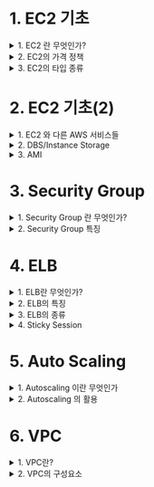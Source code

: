 
# 1. EC2 기초 

<details> <summary> 1. EC2 란 무엇인가? </summary>

## 1. EC2 란 무엇인가?

### 용어
- Elastic Compute Cloud 

### 정의
- Amazon Elastic Compush Cloud(EC2)는 안전하고 크기 조정이 가능한 컴퓨팅 파워를 클라우드에서 제공하는 웹 서비스이다.
- 개발자가 더 쉽게 웹 규모의 클라우드 컴퓨팅 작업을 할 수 있도록 설계되었다.
- Amazon EC2의 간단한 웹 서비스 인터페이스를 통해 간단하고 필요한 용량을 얻고 구성할 수 있다.
- 컴퓨팅 리소스에 대한 포괄적인 제어권을 제공하며, Amazon의 검증된 컴퓨팅 인프라에서 실행할 수 있다. 

### 특징
- 새로운 서버 인스턴스를 획득하고 부팅하는 데 필요한 시간을 단 몇 분으로 단축하므로 컴퓨팅 요구 사항의 변화에 따라 신속하게 용량을 확장하거나 축소할 수 있다.
- 실제 사용한 만큼만 요금을 지불하면 되므로, 컴퓨팅 비용이 절약된다.
- 개발자가 장애에 대한 복원력이 뛰어나고 일반적인 오류 상황에 영향을 받지 않는 애플리케이션을 구축할 수 있도록 도구를 제공한다.


</details>

<details> <summary> 2. EC2의 가격 정책 </summary>

## 2. EC2의 가격 정책

### On-Demand
- 실행하는 인스턴스에 따라 시간 또는 초당 컴퓨팅 파워로 측정된 가격을 지불
  - 약정은 필요 없음
  - 장기적인 수요 예측이 힘들거나 유연하게 EC2를 사용하고 싶을 때
  - 한번 써보고 싶을 때 

### Spot Instance
- 경매 형식으로 시장에 남는 인스턴스를 저렴하게 구매해서 쓰는  방식 
  - 최대 90%정도 저렴
  - 단 언제 도로 내주어야 할지 모름
  - 시작 종료가 자유롭거나 추가적인 컴퓨팅 파워가 필요한 경우 

### 예약 인스턴스(Reserved Instance-RI)
- 미리 일정 기간(1년~3년) 약정해서 쓰는 방식
  - 최대 75%까지 저렴 (On-Demand에 비해서)
  - 수요 예측이 확실할 때
  - 총 비용을 절감하기 위해 어느정도 기간의 약정이 가능한 사용자

### 전용 호스트(Dedicated)
- 실제 물리적인 서버를 임대하는 방식
  - 라이선스 이슈(Windows Server등)
  - 규정에 따라 필요한 경우 



</details>

<details> <summary> 3. EC2의 타입 종류 </summary>

## 3. EC2의 타입 종류

![image](https://user-images.githubusercontent.com/28394879/136486505-60bb1b4e-51f7-47c8-bbc6-681d39df87dd.png)


</details>

# 2. EC2 기초(2) 

<details> <summary> 1. EC2 와 다른 AWS 서비스들 </summary>

## 1. EC2 와 다른 AWS 서비스들

![image](https://user-images.githubusercontent.com/28394879/136922152-6d6d9a9b-6c72-476c-aecf-0f2f8e293f04.png)

</details>

<details> <summary> 2. DBS/Instance Storage </summary>

## 2. DBS/Instance Storage

### 용어 
- Elastic Block Store

### 정의 
- Amazon Elastic Block Store(EBS)는 AWS 클라우드의 Amazon EC2 인스턴스에 사용할 영구 블록 스토리지 볼륨을 제공한다.
- 각 Amazon EBS 볼륨은 가용 영역 내에 자동으로 뽁제되어 구성요소 장애로부터 보호해주고, 고가용성 및 내구성을 제공한다.
- Amazon EBS 볼륨은 워크로드 실행에 필요한 지연 시간이 잛고 일관된 성능을 제공한다.
- Amazon EBS를 사용하면 단 몇 분 내에 사용량을 많게 또는 적게 확장할 수 있으며, 프로비저닝한 부분에 대해서만 저렴한 비용을 지불한다.

![image](https://user-images.githubusercontent.com/28394879/136925202-f5785c89-9377-43ee-8fc2-45bbb47e424d.png)
- EBS Based: 반 영구적인 파일의 저장 가능
  - Snapshot 가능
  - 인스턴스 업그레이드 가능
  - STOP이 가능함
- Instance Store: 휘발성이나 빠른 방식
  - 빠르지만 저장이 필요 없는 경우
  - Stop이 불가능함 



</details>

<details> <summary> 3. AMI </summary>

## 3. AMI

### 용어
- Amazon Machine Image

### 정의
- Amazon 머신 이미지(AMI)는 인스턴스를 시작하는데 필요한 정보를 제공한다.
- 인스턴스를 시작할 때 AMI를 지정해야 한다.
- 동일한 구성의 인스턴스가 여러 개 필요할 때는 한 AMI에서 여러 인스턴스를 시작할 수 있다.
- 서로 다른 구성의 인스턴스가 필요할 때는 다양한 AMI를 사용하여 인스턴스를 시작하면 된다. 

### 특징

![image](https://user-images.githubusercontent.com/28394879/136926299-e8917a9f-404e-4a96-b485-c6722d608950.png)
- AMI는 다음을 포함한다
  - 1개 이상의 EBS 스냅샷 또는, 인스턴스 저장 지원 AMI의 경우, 인스턴스의 루트 볼륨에 대한 템플릿(예: 운영체제, 애플리케이션 서버, 애플리케이션)
  - AMI를 사용하여 인스턴스를 시작할 수 있는 AWS 계정을 제어하는 시작 권한
  - 시작될 때 인스턴스에 연결할 볼륨을 지정하는 블록 디바이스 매핑 




</details>



# 3. Security Group

<details> <summary> 1. Security Group 란 무엇인가? </summary>

## 1. Security Group 란 무엇인가?

![image](https://user-images.githubusercontent.com/28394879/136934211-085a6871-2ff6-423d-b208-88e55945c45f.png)

- 보안그룹은 인스턴스에 대한 인바운드 및 아웃바운드 트래픽을 제어하는 가상 방화벽 역할을 한다.
- VPC에서 인스턴스를 시작 할 때 최대 5개의 보안 그룹에 인스턴스를 할당할 수 있다.
- 보안 그룹은 **서브넷 수준이 아니라 인스턴스 수준에서 작동**하므로 VPC에 있는 서브넷의 각 인스턴스를 서로 다른 보안 그룹 세트에 할당할 수 있다.
- 시작 할 때 특정 그룹을 지정하지 않으면 인스턴스가 자동으로 VPC의 기본 보안 그룹에 할당된다.

</details>

<details> <summary> 2. Security Group 특징 </summary>

## 2. Security Group 특징

- 보안 장치
  - Network Access List(NACL)와 함께 방화벽의 역할을 하는 서비스
- Port 허용
  - 트래픽이 지나갈 수 있는 Port와 Source를 설정 가능
  - Deny는 불가능 -> NACL 로 가능 
- 인스턴스 단위
  - 하나의 인스턴스에 하나 이상의 SG설정 가능
  - NACL의 경우 서브넷 단위
  - 설정된 Instance는 설정한 모든 SG의 룰을 적용 받음


![image](https://user-images.githubusercontent.com/28394879/136935520-e5b45cb7-28e1-48e6-863f-02572c399284.png)

- 설정된 모든 룰을 사용해서 필터링
  - NACL의 경우 적용된 룰의 순서대로 필터링 
- Stateful  
  - Inbound로 들어온 트래픽이 별 다른 Outbound 설정 없이 나갈 수 있음
  - NACL은 Stateless

![image](https://user-images.githubusercontent.com/28394879/136936301-7550285b-8c2a-4428-9414-d4072812e38b.png)

![image](https://user-images.githubusercontent.com/28394879/136936510-05742607-16dc-4031-b1b4-972aa13cad5e.png)

</details>

# 4. ELB

<details> <summary> 1. ELB란 무엇인가? </summary>

## 1. ELB란 무엇인가?
![image](https://user-images.githubusercontent.com/28394879/137287365-896396b6-3eca-4894-afd1-6c1750340e39.png)

### 용어 
- Elastic Load Balancer

### 정의
- Elastic Load Balancing은 들어오는 애플리케이션 트래픽을 Amazon EC2 인스턴스, 컨테이너, IP 주소, Lambda 함수와 같은 여러 대상에 자동으로 분산시킨다.
- Elastic Load Balancing은 단일 가용 영역 또는 여러 가용 영역에서 다양한 애플리케이션 부하를 처리할 수 있다.
- Elastic Load Balancing이 제공하는 세 가지 로드 밸런서는 모두 애플리케이션의 내결함성에 필요한 **고가용성, 자동 확장/축소, 강력한 보안**을 갖추고 있다.

### Vertical Scale
![image](https://user-images.githubusercontent.com/28394879/137288267-d5a5a8b8-4907-44d1-9bcd-12a13be07bf1.png)

![image](https://user-images.githubusercontent.com/28394879/137288362-b1ce0bd9-4d9a-44b2-a8ee-ed6b544915a2.png)

### Horizontal Scale
![image](https://user-images.githubusercontent.com/28394879/137288510-7d1db362-be70-4dce-b59e-9c5bfe216d33.png)

![image](https://user-images.githubusercontent.com/28394879/137288634-1ed44f9c-a25e-41b1-a928-b698d694d0c2.png)


</details>

<details> <summary> 2. ELB의 특징 </summary>

## 2. ELB의 특징

- IP가 지속적으로 바뀜
  - 지속적으로 IP 주소가 바뀜
  - 따라서 도메인 기반으로 사용해야 함
- Health Check
  - 직접 트래픽을 발생시켜 Instance가 살아있는지를 체크함
  - InService, OutofService 두가지 상태로 나누어짐 
- 3가지 종류가 존재함
  - Application Load Balancer
  - Network Load Balancer
  - Classic Load Balancer



</details>

<details> <summary> 3. ELB의 종류 </summary>

## 3. ELB의 종류

### Application Load Balancer
- Application Level
- "똑똑한 놈"

### Network Load Balancer
- "빠른놈"
- Elastic IP 할당 가능 

### Classic Load Balancer
- "옛날놈"
- 요즘은 잘 안씀 


</details>

<details> <summary> 4. Sticky Session </summary>

## 4. Sticky Session

![image](https://user-images.githubusercontent.com/28394879/137290519-58ba8dec-02b3-400a-8973-20412d1fcc0b.png)
- 2개이상의 Instance가 있다고 했을때 A Instance의 웹서버에 로그인을하면 Session이 하나 발급될 것이다.
- 그런데, 한번더 요청을 했을때 B Instance의 웹서버에 요청하느라 Session이 없어 재로그인을 하라고 요청을 할 것이다.
- 이 것을 방지하기 위해 나온 것이 Sticky Session이다.
- Sticky Session은 사용자마다 어떤 인스턴스에 접근했는지를 저장해두고 다음번의 요청시에 해당하는 인스턴스로 접속할 수 있도록 해주는 것이다.





</details>



# 5. Auto Scaling

<details> <summary> 1. Autoscaling 이란 무엇인가 </summary>

## 1. Autoscaling 이란 무엇인가

- AWS Auto Scaling은 애플리케이션을 모니터링하고 용량을 자동으로 조정하여, **최대한 저렴한 비용으로 안정적**이고 예측 가능한 성능을 유지한다.
- AWS Auto Scaling을 사용하면 몇 분 만에 손쉽게 여러 서비스 전체에서 여러 리소스에 대해 애플리케이션 규모 조정을 설정 할 수 있다.

![image](https://user-images.githubusercontent.com/28394879/137873154-df8c7c15-d8a4-4c0c-9d71-2387331edfd4.png)


</details>

<details> <summary> 2. Autoscaling 의 활용 </summary>

## 2. Autoscaling 의 활용

- 최소한의 인스턴스 사용
- 원하는 만큼의 인스턴스 개수를 목표로 유지
- 최대 인스턴스 개수 이하로 인스턴스를 유지
- Availability Zone 에 골고루 분산될 수 있도록 인스턴스를 분배
- 항상 서비스가 유지될 수 있는 인스턴스를 확보 

### EC2 Auto Scaling의 구성
- Launch Configuration: 무엇을 어떻게 실행시킬 것인가?
  - EC2의 타입, 사이즈
  - AMI
  - Security Group, Key, IAM
  - User Data
- Monitoring: 언제 실행시킬 것인가? + 상태 확인
  - 예: CPU 점유율이 일정 %을 넘어섰을 때 추가로 실행 or 2개 이상이 필요한 스택에서 EC2 하나가 죽었을 때
  - Cloud Watch (And/Or) ELB 와 연계
- Desired Capacity: **얼만큼** 실행 시킬 것인가?
  - 예: 최소 1개 ~ 최대 3개
- Lifecycle Hook: 인스턴스 시작/종료 시 Callback
  - 다른 서비스와 연계하여 전/후 처리 가능 -> CloudWatch Event/SNS/SQS
  - Terminating: wait/Terminating: Proceed 상태로 전환
  - 기본 3600초 동안 기다림 ( 기다리는 동안 이미지 백업이나 로그 백업 등의 작업을 할 수 있게끔 )

### EC2 Auto Scaling의 순서도
![image](https://user-images.githubusercontent.com/28394879/137876824-8fb023db-f32b-4959-93c4-a1c930bf792f.png)


</details>


# 6. VPC

<details> <summary> 1. VPC란? </summary>

## 1. VPC란?

- Amazon Virtual Private Cloud(VPC)를 사용하면 AWS 클라우드에서 **논리적으로 격리된 공간**을 프로비저닝 하여 고객이 정의하는 **가상 네트워크**에서 AWS 리소스를 시작할 수 있다.   
- **IP 주소 범위 선택, 서브넷 생성, 라우팅 테이블 및 네트워크 게이트 구성** 등 가상 네트워킹 환성을 완벽하게 제어할 수 있다. 
- VPC에서 IPv4와 IPv6를 모두 사용하여 리소스와 애플리케이션에 안전하고 쉽게 액세스 할 수 있다.

- Default VPC
  - 계정 생성 시 자동으로 셋업 되어 있음(모든 리전에)
  - 모든 서브넷의 인터넷 접근이 가능함
  - EC2가 퍼블릭 IP와 Private IP 모두 가지고 있음
  - 삭제시 복구 불가
- Custom VPC
  - 새로 만들어야 함
  - Default VPC의 특징을 가지고 있지 않음 

- VPC를 사용하여 할 수 있는 일들
  - EC2 실행 가능
  - 서브넷을 구성 가능
  - 보안 설정(Ip block, 인터넷에 노출되지 않은 EC2 구성 등) 가능
- VPC Peering: VPC간에 연결
  - Transitive Peering 불가능: 한 다리 건너 연결 되어 있다고 해서 Peering이 된 것이 아님
- VPC Flow Log
  - VPC의 로그를 CloudWatch에 저장 가능
- IP 대역 지정 가능
- Region에 하나: 다른 Region으로 확장 불가능 

</details>

<details> <summary> 2. VPC의 구성요소 </summary>

## 2. VPC의 구성요소

![image](https://user-images.githubusercontent.com/28394879/141058705-4ac55134-69e5-441a-b1ba-3b4f71c90e28.png)

1. **A**vailability **Z**one
2. Subnet
3. **I**nternet **G**ate **W**ay
4. **N**etwork **A**ccess **C**ontrol **L**ist/Secuirty Group
5. Route Table
6. **N**etwork **A**ddress **T**ranslation Instance/NAT Gateway
7. Bastion Host
8. VPC Endpoint


### Availability Zone
- 물리적으로 분리되어 있는 인프라가 모여 있는 데이터 센터
- 고가용성을 위해서 항상 일정 거리 이상 떨어져 있음
- 하나의 리전은 2개 이상의 AZ로 이루어져 있음 
  - 계정 1의 AZ-A는 계정 2의 AZ-A와 다른곳에 있음 

![image](https://user-images.githubusercontent.com/28394879/141059214-0bf68399-1fb8-4a6e-9b75-83d29d2cb893.png)

### Subnet
- VPC의 하위 단위
- 하나의 AZ에만 생성 가능: 다른 AZ로 확장 불가 
  - 하나의 AZ에는 여러 Subnet 생성 가능 
- Private Subnet: 인터넷에 접근 불가능한 Subnet
- Public Subnet: 인터넷에 접근 가능한 Subnet
- CIDR block range 설정 가능 

### Internet Gateway(IGW)
- 인터넷으로 나가는 경로 
- 고가용성이 확보되어 있음 
- IGW로 연결되어 있지 않은 서브넷=Private Subnet
- Route Table에서 연결해줘야 함


### NACL/Security Group
- 검문소
- NACL => Stateless, SG => Stateful
- 기본적으로 VPC 생성시 만들어줌
- Deny는 NACL에서만 가능

### Route Table
![image](https://user-images.githubusercontent.com/28394879/141064479-4e31b75a-e564-40a1-8574-306f150a2def.png)

- 트래픽이 어디로 가야 할지 알려주는 이정표
- 기본적으로 VPC 생성시 만들어줌 


### NAT Instance/NAT Gateway

![image](https://user-images.githubusercontent.com/28394879/141087041-97f1c809-eb26-4950-88ea-5b900c7637e6.png)

- Private Instance가 외부의 인터넷과 통신하기 위한 통로 
- NAT Instance는 단일 Instance / NAT Gateway는 AWS에서 제공하는 서비스
- NAT Instance를 사용할 때 Source/Destination Check을 해제해야 함 
- NAT Instance는 Public Subnet에 있어야 함


### Bastion Host

![image](https://user-images.githubusercontent.com/28394879/141087702-b6cdb535-04ea-4c4a-8624-3cf642539183.png)


- Private Instance 에 접근하기 위한 Instance 
- Public Subnet에 위치해야 함


</details>